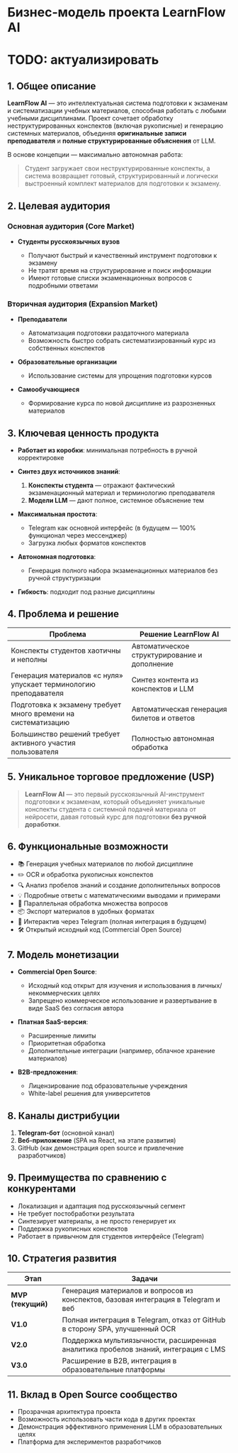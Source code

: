 # **Бизнес-модель проекта LearnFlow AI** 
# TODO: актуализировать

## 1. **Общее описание**

**LearnFlow AI** — это интеллектуальная система подготовки к экзаменам и систематизации учебных материалов, способная работать с любыми учебными дисциплинами.
Проект сочетает обработку неструктурированных конспектов (включая рукописные) и генерацию системных материалов, объединяя **оригинальные записи преподавателя** и **полные структурированные объяснения** от LLM.

В основе концепции — максимально автономная работа:

> Студент загружает свои неструктурированные конспекты, а система возвращает готовый, структурированный и логически выстроенный комплект материалов для подготовки к экзамену.

## 2. **Целевая аудитория**

### **Основная аудитория (Core Market)**

* **Студенты русскоязычных вузов**

  * Получают быстрый и качественный инструмент подготовки к экзамену
  * Не тратят время на структурирование и поиск информации
  * Имеют готовые списки экзаменационных вопросов с подробными ответами

### **Вторичная аудитория (Expansion Market)**

* **Преподаватели**

  * Автоматизация подготовки раздаточного материала
  * Возможность быстро собрать систематизированный курс из собственных конспектов
* **Образовательные организации**

  * Использование системы для упрощения подготовки курсов
* **Самообучающиеся**

  * Формирование курса по новой дисциплине из разрозненных материалов

## 3. **Ключевая ценность продукта**

* **Работает из коробки**: минимальная потребность в ручной корректировке
* **Синтез двух источников знаний**:

  1. **Конспекты студента** — отражают фактический экзаменационный материал и терминологию преподавателя
  2. **Модели LLM** — дают полное, системное объяснение тем
* **Максимальная простота**:

  * Telegram как основной интерфейс (в будущем — 100% функционал через мессенджер)
  * Загрузка любых форматов конспектов
* **Автономная подготовка**:

  * Генерация полного набора экзаменационных материалов без ручной структуризации
* **Гибкость**: подходит под разные дисциплины

## 4. **Проблема и решение**

| Проблема                                                          | Решение LearnFlow AI                         |
| ----------------------------------------------------------------- | -------------------------------------------- |
| Конспекты студентов хаотичны и неполны                            | Автоматическое структурирование и дополнение |
| Генерация материалов «с нуля» упускает терминологию преподавателя | Синтез контента из конспектов и LLM          |
| Подготовка к экзамену требует много времени на систематизацию     | Автоматическая генерация билетов и ответов   |
| Большинство решений требует активного участия пользователя        | Полностью автономная обработка               |

## 5. **Уникальное торговое предложение (USP)**

> **LearnFlow AI** — это первый русскоязычный AI-инструмент подготовки к экзаменам, который объединяет уникальные конспекты студента с системной подачей материала от нейросети, давая готовый курс для подготовки **без ручной доработки**.

## 6. **Функциональные возможности**

* 📚 Генерация учебных материалов по любой дисциплине
* ✏️ OCR и обработка рукописных конспектов
* 🔍 Анализ пробелов знаний и создание дополнительных вопросов
* 💡 Подробные ответы с математическими выводами и примерами
* 🔄 Параллельная обработка множества вопросов
* 📦 Экспорт материалов в удобных форматах
* 🤖 Интерактив через Telegram (полная интеграция в будущем)
* 🛠️ Открытый исходный код (Commercial Open Source)

## 7. **Модель монетизации**

* **Commercial Open Source**:

  * Исходный код открыт для изучения и использования в личных/некоммерческих целях
  * Запрещено коммерческое использование и развертывание в виде SaaS без согласия автора
* **Платная SaaS-версия**:

  * Расширенные лимиты
  * Приоритетная обработка
  * Дополнительные интеграции (например, облачное хранение материалов)
* **B2B-предложения**:

  * Лицензирование под образовательные учреждения
  * White-label решения для университетов

## 8. **Каналы дистрибуции**

1. **Telegram-бот** (основной канал)
2. **Веб-приложение** (SPA на React, на этапе развития)
3. GitHub (как демонстрация open source и привлечение разработчиков)

## 9. **Преимущества по сравнению с конкурентами**

* Локализация и адаптация под русскоязычный сегмент
* Не требует постобработки результата
* Синтезирует материалы, а не просто генерирует их
* Поддержка рукописных конспектов
* Работает в привычном для студентов интерфейсе (Telegram)

## 10. **Стратегия развития**

| Этап              | Задачи                                                                             |
| ----------------- | ---------------------------------------------------------------------------------- |
| **MVP (текущий)** | Генерация материалов и вопросов из конспектов, базовая интеграция в Telegram и веб |
| **V1.0**          | Полная интеграция в Telegram, отказ от GitHub в сторону SPA, улучшенный OCR        |
| **V2.0**          | Поддержка мультиязычности, расширенная аналитика пробелов знаний, интеграция с LMS |
| **V3.0**          | Расширение в B2B, интеграция в образовательные платформы                           |

## 11. **Вклад в Open Source сообщество**

* Прозрачная архитектура проекта
* Возможность использовать части кода в других проектах
* Демонстрация эффективного применения LLM в образовательных целях
* Платформа для экспериментов разработчиков
